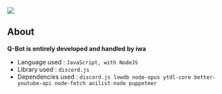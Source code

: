 ![](https://iwa.sh/img/q-bot_logo.png)

## About

**Q-Bot is entirely developed and handled by iwa**

- Language used : `JavaScript, with NodeJS`
- Library used : `discord.js`
- Dependencies used : `discord.js lowdb node-opus ytdl-core better-youtube-api node-fetch anilist-node puppeteer`
